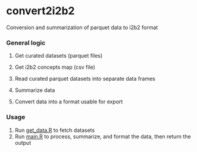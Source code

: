 # convert2i2b2

Conversion and summarization of parquet data to i2b2 format

### General logic

1.  Get curated datasets (parquet files)

2.  Get i2b2 concepts map (csv file)

3.  Read curated parquet datasets into separate data frames

4.  Summarize data

5.  Convert data into a format usable for export


### Usage
1.  Run [get_data.R](/get_data.R) to fetch datasets
2.  Run [main.R](/main.R) to process, summarize, and format the data, then return the output
